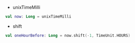 * unixTimeMilli

```kotlin
val now: Long = unixTimeMilli
```

* shift

```kotlin
val oneHourBefore: Long = now.shift(-1, TimeUnit.HOURS)
```
